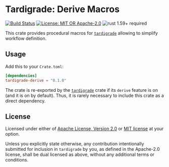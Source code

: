 # Tardigrade: Derive Macros

[![Build Status](https://github.com/slowli/tardigrade/workflows/CI/badge.svg?branch=main)](https://github.com/slowli/tardigrade/actions)
[![License: MIT OR Apache-2.0](https://img.shields.io/badge/License-MIT%2FApache--2.0-blue)](https://github.com/slowli/tardigrade#license)
![rust 1.59+ required](https://img.shields.io/badge/rust-1.59+-blue.svg?label=Required%20Rust)

This crate provides procedural macros for [`tardigrade`] allowing
to simplify workflow definition.

## Usage

Add this to your `Crate.toml`:

```toml
[dependencies]
tardigrade-derive = "0.1.0"
```

The crate is re-exported by the [`tardigrade`] crate if its `derive` feature
is on (and it is on by default). Thus, it is rarely necessary to include
this crate as a direct dependency.

## License

Licensed under either of [Apache License, Version 2.0](LICENSE-APACHE)
or [MIT license](LICENSE-MIT) at your option.

Unless you explicitly state otherwise, any contribution intentionally submitted
for inclusion in `tardigrade` by you, as defined in the Apache-2.0 license,
shall be dual licensed as above, without any additional terms or conditions.

[`tardigrade`]: https://crates.io/crates/tardigrade
